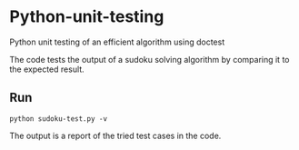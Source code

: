 # Python-unit-testing
Python unit testing of an efficient algorithm using doctest 

The code tests the output of a sudoku solving algorithm by comparing it to the expected result.

## Run

`python sudoku-test.py -v`

The output is a report of the tried test cases in the code.
